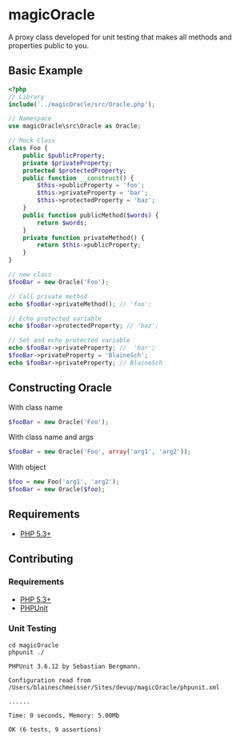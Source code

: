 # magicOracle

A proxy class developed for unit testing that makes all methods and properties public to you.

## Basic Example
```php
<?php
// Library
include('../magicOracle/src/Oracle.php');

// Namespace
use magicOracle\src\Oracle as Oracle;

// Mock Class
class Foo {
	public $publicProperty;
	private $privateProperty;
	protected $protectedProperty;
	public function __construct() {
		$this->publicProperty = 'foo';
		$this->privateProperty = 'bar';
		$this->protectedProperty = 'baz';
	}
	public function publicMethod($words) {
		return $words;
	}
	private function privateMethod() {
		return $this->publicProperty;
	}
}

// new class
$fooBar = new Oracle('Foo');

// Call private method
echo $fooBar->privateMethod(); // 'foo';

// Echo protected variable
echo $fooBar->protectedProperty; // 'baz';

// Set and echo protected variable
echo $fooBar->privateProperty; //  'bar';
$fooBar->privateProperty = 'BlaineSch';
echo $fooBar->privateProperty; // BlaineSch
```

## Constructing Oracle
With class name
```php
$fooBar = new Oracle('Foo');
```

With class name and args
```php
$fooBar = new Oracle('Foo', array('arg1', 'arg2'));
```

With object
```php
$foo = new Foo('arg1', 'arg2');
$fooBar = new Oracle($foo);
```

## Requirements
 * [PHP 5.3+](http://php.net/downloads.php)

## Contributing

### Requirements
 * [PHP 5.3+](http://php.net/downloads.php)
 * [PHPUnit](http://www.phpunit.de/manual/3.6/en/installation.html/)

### Unit Testing
```
cd magicOracle
phpunit ./
```

```
PHPUnit 3.6.12 by Sebastian Bergmann.

Configuration read from /Users/blaineschmeisser/Sites/devup/magicOracle/phpunit.xml

......

Time: 0 seconds, Memory: 5.00Mb

OK (6 tests, 9 assertions)
```